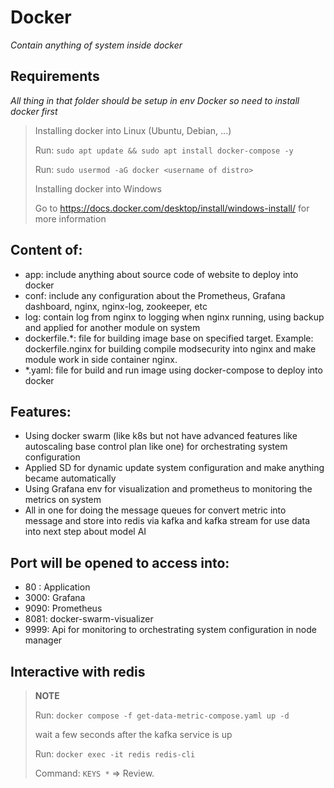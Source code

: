 # Docker

*Contain anything of system inside docker*

## Requirements
*All thing in that folder should be setup in env Docker so need to install docker first*
>
> Installing docker into Linux (Ubuntu, Debian, ...)
>
> Run:  `sudo apt update && sudo apt install docker-compose -y`
>
> Run:  `sudo usermod -aG docker <username of distro>`
>
> Installing docker into Windows
>
> Go to https://docs.docker.com/desktop/install/windows-install/ for more information

## Content of:
- app: include anything about source code of website to deploy into docker
- conf: include any configuration about the Prometheus, Grafana dashboard, nginx, nginx-log, zookeeper, etc
- log: contain log from nginx to logging when nginx running, using backup and applied for another module on system
- dockerfile.*: file for building image base on specified target. Example: dockerfile.nginx for building compile modsecurity into nginx and make module work in side container nginx.
- *.yaml: file for build and run image using docker-compose to deploy into docker

## Features:
- Using docker swarm (like k8s but not have advanced features like autoscaling base control plan like one) for orchestrating system configuration
- Applied SD for dynamic update system configuration and make anything became automatically
- Using Grafana env for visualization and prometheus to monitoring the metrics on system
- All in one for doing the message queues for convert metric into message and store into redis via kafka and kafka stream for use data into next step about model AI

## Port will be opened to access into: 
- 80  : Application
- 3000: Grafana
- 9090: Prometheus
- 8081: docker-swarm-visualizer
- 9999: Api for monitoring to orchestrating system configuration in node manager

## Interactive with redis
> **NOTE**
>
> Run: `docker compose -f get-data-metric-compose.yaml up -d`
>
> wait a few seconds after the kafka service is up
>
> Run: `docker exec -it redis redis-cli`
>
> Command: `KEYS *` => Review.